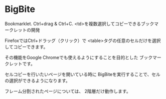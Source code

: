 # BigBite
Bookmarklet. Ctrl+drag &amp; Ctrl+C. &lt;td>を複数選択してコピーできるブックマークレットの開発

FirefoxではCtrl+ドラッグ（クリック）で
&lt;table>タグの任意のセルだけを選択してコピーできます。

その機能をGoogle Chromeでも使えるようにすることを目的とした
ブックマークレットです。

セルコピーを行いたいページを開いている時に
BigBiteを実行することで、セルの選択ができるようになります。

フレーム分割されたページについては、
2階層だけ動作します。
